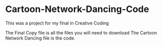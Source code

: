 # Cartoon-Network-Dancing-Code
This was a project for my final in Creative Coding
 
The Final Copy file is all the files you will need to download
The Cartoon Network Dancing file is the code.

